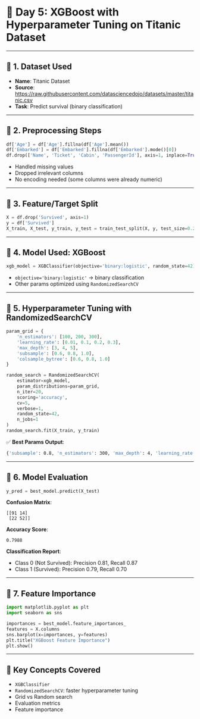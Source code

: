 
# 🧠 Day 5: XGBoost with Hyperparameter Tuning on Titanic Dataset

---

## 🔹 1. Dataset Used
- **Name**: Titanic Dataset  
- **Source**: https://raw.githubusercontent.com/datasciencedojo/datasets/master/titanic.csv  
- **Task**: Predict survival (binary classification)

---

## 🔹 2. Preprocessing Steps
```python
df['Age'] = df['Age'].fillna(df['Age'].mean())
df['Embarked'] = df['Embarked'].fillna(df['Embarked'].mode()[0])
df.drop(['Name', 'Ticket', 'Cabin', 'PassengerId'], axis=1, inplace=True)
```
- Handled missing values
- Dropped irrelevant columns
- No encoding needed (some columns were already numeric)

---

## 🔹 3. Feature/Target Split
```python
X = df.drop('Survived', axis=1)
y = df['Survived']
X_train, X_test, y_train, y_test = train_test_split(X, y, test_size=0.2, random_state=42)
```

---

## 🔹 4. Model Used: XGBoost
```python
xgb_model = XGBClassifier(objective='binary:logistic', random_state=42)
```
- `objective='binary:logistic'` → binary classification
- Other params optimized using `RandomizedSearchCV`

---

## 🔹 5. Hyperparameter Tuning with RandomizedSearchCV
```python
param_grid = {
    'n_estimators': [100, 200, 300],
    'learning_rate': [0.01, 0.1, 0.2, 0.3],
    'max_depth': [3, 4, 5],
    'subsample': [0.6, 0.8, 1.0],
    'colsample_bytree': [0.6, 0.8, 1.0]
}

random_search = RandomizedSearchCV(
    estimator=xgb_model,
    param_distributions=param_grid,
    n_iter=20,
    scoring='accuracy',
    cv=5,
    verbose=1,
    random_state=42,
    n_jobs=1
)
random_search.fit(X_train, y_train)
```

✅ **Best Params Output**:
```bash
{'subsample': 0.8, 'n_estimators': 300, 'max_depth': 4, 'learning_rate': 0.01, 'colsample_bytree': 0.8}
```

---

## 🔹 6. Model Evaluation
```python
y_pred = best_model.predict(X_test)
```

**Confusion Matrix**:
```
[[91 14]
 [22 52]]
```

**Accuracy Score**:
```
0.7988
```

**Classification Report**:
- Class 0 (Not Survived): Precision 0.81, Recall 0.87
- Class 1 (Survived): Precision 0.79, Recall 0.70

---

## 🔹 7. Feature Importance
```python
import matplotlib.pyplot as plt
import seaborn as sns

importances = best_model.feature_importances_
features = X.columns
sns.barplot(x=importances, y=features)
plt.title("XGBoost Feature Importance")
plt.show()
```

---

## 🧠 Key Concepts Covered
- `XGBClassifier`
- `RandomizedSearchCV`: faster hyperparameter tuning
- Grid vs Random search
- Evaluation metrics
- Feature importance
